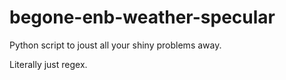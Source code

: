 # begone-enb-weather-specular
Python script to joust all your shiny problems away.

Literally just regex.
